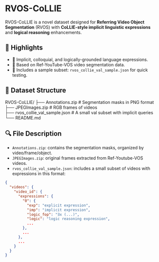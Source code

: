 # RVOS-CoLLIE

RVOS-CoLLIE is a novel dataset designed for **Referring Video Object Segmentation** (RVOS) with **CoLLIE-style implicit linguistic expressions** and **logical reasoning** enhancements.

## 🧠 Highlights

- 💬 Implicit, colloquial, and logically-grounded language expressions.
- 🎥 Based on Ref-YouTube-VOS video segmentation data.
- 🧪 Includes a sample subset: `rvos_collie_val_sample.json` for quick testing.

## 📁 Dataset Structure
RVOS-CoLLIE/
├── Annotations.zip # Segmentation masks in PNG format  
├── JPEGImages.zip # RGB frames of videos  
├── rvos_collie_val_sample.json # A small val subset with implicit queries  
└── README.md  


## 🔍 File Description

- `Annotations.zip`: contains the segmentation masks, organized by video/frame/object.
- `JPEGImages.zip`: original frames extracted from Ref-Youtube-VOS videos.
- `rvos_collie_val_sample.json`: includes a small subset of videos with expressions in this format:
```json
{
  "videos": {
    "video_id": {
      "expressions": {
        "0": {
          "exp": "explicit expression",
          "imp": "implicit expression",
          "logic_fop": "∃x (...)",
          "logic": "logic reasoning expression",
          ...
        },
        ...
      },
      ...
    }
  }
}


